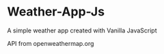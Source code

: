 # Weather-App-Js

A simple weather app created with Vanilla JavaScript 


API from openweathermap.org
